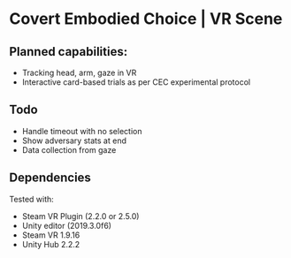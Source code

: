 # Covert Embodied Choice | VR Scene

## Planned capabilities:

- Tracking head, arm, gaze in VR
- Interactive card-based trials as per CEC experimental protocol


## Todo

- Handle timeout with no selection
- Show adversary stats at end
- Data collection from gaze

## Dependencies

Tested with:

- Steam VR Plugin (2.2.0 or 2.5.0)
- Unity editor (2019.3.0f6)
- Steam VR 1.9.16
- Unity Hub 2.2.2